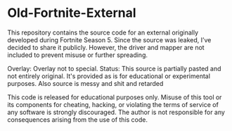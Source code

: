 # Old-Fortnite-External
This repository contains the source code for an external originally developed during Fortnite Season 5. Since the source was leaked, I’ve decided to share it publicly. However, the driver and mapper are not included to prevent misuse or further spreading.


Overlay: Overlay not to special.
Status: This source is partially pasted and not entirely original. It's provided as is for educational or experimental purposes.
Also source is messy and shit and retarded



This code is released for educational purposes only. Misuse of this tool or its components for cheating, hacking, or violating the terms of service of any software is strongly discouraged. The author is not responsible for any consequences arising from the use of this code.
